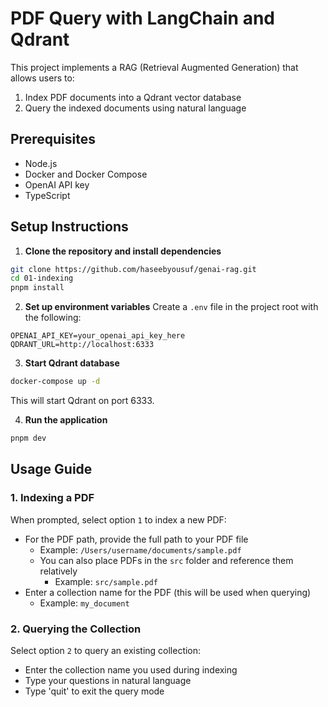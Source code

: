 # PDF Query  with LangChain and Qdrant

This project implements a RAG (Retrieval Augmented Generation) that allows users to:

1. Index PDF documents into a Qdrant vector database
2. Query the indexed documents using natural language

## Prerequisites

- Node.js
- Docker and Docker Compose
- OpenAI API key
- TypeScript

## Setup Instructions

1. **Clone the repository and install dependencies**

```bash
git clone https://github.com/haseebyousuf/genai-rag.git
cd 01-indexing
pnpm install
```

2. **Set up environment variables**
Create a `.env` file in the project root with the following:

```env
OPENAI_API_KEY=your_openai_api_key_here
QDRANT_URL=http://localhost:6333
```

3. **Start Qdrant database**

```bash
docker-compose up -d
```

This will start Qdrant on port 6333.

4. **Run the application**

```bash
pnpm dev
```

## Usage Guide

### 1. Indexing a PDF

When prompted, select option `1` to index a new PDF:

- For the PDF path, provide the full path to your PDF file
  - Example: `/Users/username/documents/sample.pdf`
  - You can also place PDFs in the `src` folder and reference them relatively
    - Example: `src/sample.pdf`
- Enter a collection name for the PDF (this will be used when querying)
  - Example: `my_document`

### 2. Querying the Collection

Select option `2` to query an existing collection:

- Enter the collection name you used during indexing
- Type your questions in natural language
- Type 'quit' to exit the query mode
